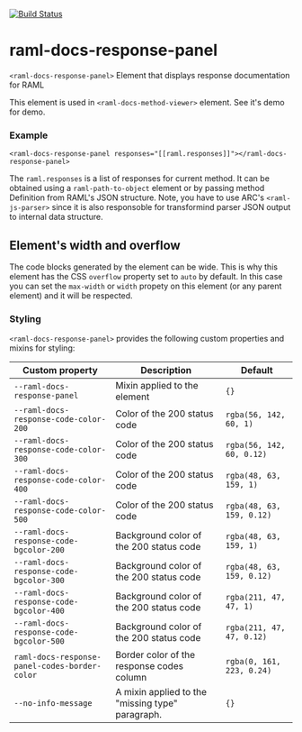 [![Build Status](https://travis-ci.org/advanced-rest-client/raml-docs-response-panel.svg?branch=master)](https://travis-ci.org/advanced-rest-client/raml-docs-response-panel)  

# raml-docs-response-panel

`<raml-docs-response-panel>` Element that displays response documentation for RAML

This element is used in `<raml-docs-method-viewer>` element.
See it's demo for demo.

### Example
```
<raml-docs-response-panel responses="[[raml.responses]]"></raml-docs-response-panel>
```

The `raml.responses` is a list of responses for current method. It can be
obtained using a `raml-path-to-object` element or by passing method Definition
from RAML's JSON structure.
Note, you have to use ARC's `<raml-js-parser>` since it is also responsoble
for transformind parser JSON output to internal data structure.

## Element's width and overflow
The code blocks generated by the element can be wide. This is why this element
has the CSS `overflow` property set to `auto` by default. In this case you can
set the `max-width` or `width` propety on this element (or any parent element)
and it will be respected.


### Styling
`<raml-docs-response-panel>` provides the following custom properties and mixins for styling:

Custom property | Description | Default
----------------|-------------|----------
`--raml-docs-response-panel` | Mixin applied to the element | `{}`
`--raml-docs-response-code-color-200` | Color of the 200 status code | `rgba(56, 142, 60, 1)` |
`--raml-docs-response-code-color-300` | Color of the 200 status code | `rgba(56, 142, 60, 0.12)` |
`--raml-docs-response-code-color-400` | Color of the 200 status code | `rgba(48, 63, 159, 1)` |
`--raml-docs-response-code-color-500` | Color of the 200 status code | `rgba(48, 63, 159, 0.12)` |
`--raml-docs-response-code-bgcolor-200` | Background color of the 200 status code | `rgba(48, 63, 159, 1)` |
`--raml-docs-response-code-bgcolor-300` | Background color of the 200 status code | `rgba(48, 63, 159, 0.12)` |
`--raml-docs-response-code-bgcolor-400` | Background color of the 200 status code | `rgba(211, 47, 47, 1)` |
`--raml-docs-response-code-bgcolor-500` | Background color of the 200 status code | `rgba(211, 47, 47, 0.12)` |
`raml-docs-response-panel-codes-border-color` | Border color of the response codes column | `rgba(0, 161, 223, 0.24)`
`--no-info-message` | A mixin applied to the "missing type" paragraph. | `{}` |

